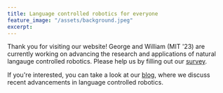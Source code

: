 ```yaml
---
title: Language controlled robotics for everyone
feature_image: "/assets/background.jpeg"
excerpt: 
---
```


Thank you for visiting our website! George and William (MIT '23) are currently working on advancing the research and applications of natural langauge controlled robotics. Please help us by filling out our [survey](https://forms.gle/wZ3N1nnTTquTENuR8 "this survey").

If you're interested, you can take a look at our [blog](blog "blog"), where we discuss recent advancements in language controlled robotics.
